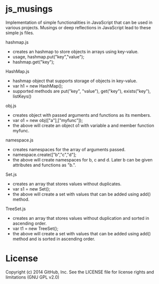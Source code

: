 js_musings
==========
Implementation of simple functionalities in JavaScript that can be used in various projects. Musings or deep reflections in JavaScript lead to these simple js files.

hashmap.js
 - creates an hashmap to store objects in arrays using key-value.
 - usage, hashmap.put("key","value");
 - hashmap.get("key");

HashMap.js
 - hashmap object that supports storage of objects in key-value.
 - var h1 = new HashMap();
 - supported methods are put("key", "value"), get("key"), exists("key"), listKeys()

obj.js
 - creates object with passed arguments and functions as its members.
 - var o1 = new obj(["a"],["myfunc"]);
 - the above will create an object o1 with variable a and member function myfunc.

namespace.js
 - creates namespaces for the array of arguments passed.
 - namespace.create(["b","c","d"];
 - the above will create namespaces for b, c and d. Later b can be given attributes and functions as "b.".

Set.js
 - creates an array that stores values without duplicates.
 - var s1 = new Set();
 - the above will create a set with values that can be added using add(<value>) method.

TreeSet.js
 - creates an array that stores values without duplication and sorted in ascending order.
 - var t1 = new TreeSet();
 - the above will create a set with values that can be added using add(<value>) method and is sorted in ascending order.

License
==========
Copyright (c) 2014 GitHub, Inc. See the LICENSE file for license rights and limitations (GNU GPL v2.0)


